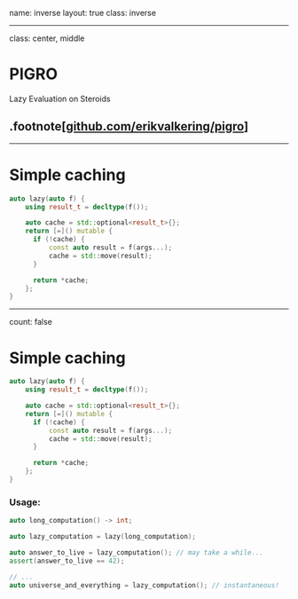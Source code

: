 name: inverse
layout: true
class: inverse

---

class: center, middle

# PIGRO

Lazy Evaluation on Steroids

## .footnote[[github.com/erikvalkering/pigro](https://github.com/erikvalkering/pigro)]

---

# Simple caching

```c++
auto lazy(auto f) {
    using result_t = decltype(f());

    auto cache = std::optional<result_t>{};
    return [=]() mutable {
      if (!cache) {
          const auto result = f(args...);
          cache = std::move(result);
      }

      return *cache;
    };
}
```

---

count: false

# Simple caching

```c++
auto lazy(auto f) {
    using result_t = decltype(f());

    auto cache = std::optional<result_t>{};
    return [=]() mutable {
      if (!cache) {
          const auto result = f(args...);
          cache = std::move(result);
      }

      return *cache;
    };
}
```

### Usage:

```c++
auto long_computation() -> int;

auto lazy_computation = lazy(long_computation);

auto answer_to_live = lazy_computation(); // may take a while...
assert(answer_to_live == 42);

// ...
auto universe_and_everything = lazy_computation(); // instantaneous!
```
